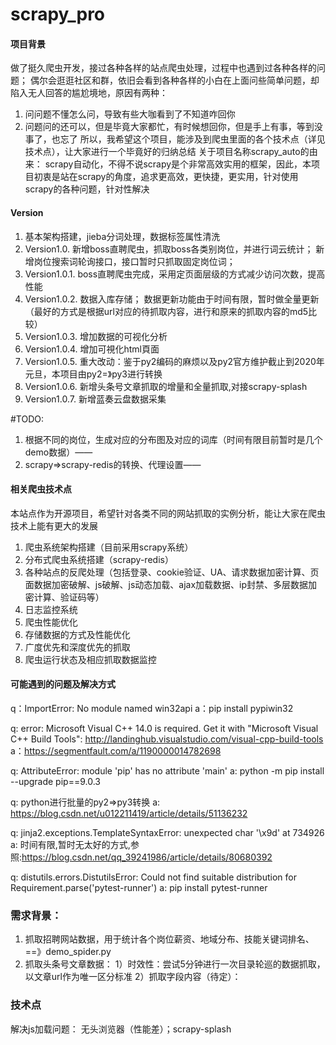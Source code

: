 # scrapy_pro

#### 项目背景   
做了挺久爬虫开发，接过各种各样的站点爬虫处理，过程中也遇到过各种各样的问题；
偶尔会逛逛社区和群，依旧会看到各种各样的小白在上面问些简单问题，却陷入无人回答的尴尬境地，原因有两种：
1. 问问题不懂怎么问，导致有些大咖看到了不知道咋回你
2. 问题问的还可以，但是毕竟大家都忙，有时候想回你，但是手上有事，等到没事了，也忘了
所以，我希望这个项目，能涉及到爬虫里面的各个技术点（详见技术点），让大家进行一个毕竟好的归纳总结
关于项目名称scrapy_auto的由来：
scrapy自动化，不得不说scrapy是个非常高效实用的框架，因此，本项目初衷是站在scrapy的角度，追求更高效，更快捷，更实用，针对使用scrapy的各种问题，针对性解决

#### Version
1. 基本架构搭建，jieba分词处理，数据标签属性清洗 
2. Version1.0. 
新增boss直聘爬虫，抓取boss各类别岗位，并进行词云统计；
新增岗位搜索词轮询接口，接口暂时只抓取固定岗位词；
3. Version1.0.1. 
boss直聘爬虫完成，采用定页面层级的方式减少访问次数，提高性能
4. Version1.0.2. 
数据入库存储；
数据更新功能由于时间有限，暂时做全量更新（最好的方式是根据url对应的待抓取内容，进行和原来的抓取内容的md5比较）
5. Version1.0.3. 
增加数据的可视化分析
6. Version1.0.4. 
增加可視化html頁面
7. Version1.0.5. 
重大改动：鉴于py2编码的麻烦以及py2官方维护截止到2020年元旦，本项目由py2=》py3进行转换
8. Version1.0.6. 
新增头条号文章抓取的增量和全量抓取,对接scrapy-splash
9. Version1.0.7. 
新增蓝奏云盘数据采集

#TODO:
1. 根据不同的岗位，生成对应的分布图及对应的词库（时间有限目前暂时是几个demo数据）——
2. scrapy=>scrapy-redis的转换、代理设置——

#### 相关爬虫技术点
本站点作为开源项目，希望针对各类不同的网站抓取的实例分析，能让大家在爬虫技术上能有更大的发展
1. 爬虫系统架构搭建（目前采用scrapy系统）
2. 分布式爬虫系统搭建（scrapy-redis）
3. 各种站点的反爬处理（包括登录、cookie验证、UA、请求数据加密计算、页面数据加密破解、js破解、js动态加载、ajax加载数据、ip封禁、多层数据加密计算、验证码等）
4. 日志监控系统
5. 爬虫性能优化
6. 存储数据的方式及性能优化
7. 广度优先和深度优先的抓取
8. 爬虫运行状态及相应抓取数据监控

#### 可能遇到的问题及解决方式

q：ImportError: No module named win32api
a：pip install pypiwin32

q: error: Microsoft Visual C++ 14.0 is required. Get it with "Microsoft Visual C++ Build Tools": http://landinghub.visualstudio.com/visual-cpp-build-tools
a：https://segmentfault.com/a/1190000014782698

q: AttributeError: module 'pip' has no attribute 'main'
a: python -m pip install --upgrade pip==9.0.3

q: python进行批量的py2=>py3转换
a: https://blog.csdn.net/u012211419/article/details/51136232

q: jinja2.exceptions.TemplateSyntaxError: unexpected char '\x9d' at 734926
a: 时间有限,暂时无太好的方式,参照:https://blog.csdn.net/qq_39241986/article/details/80680392

q: distutils.errors.DistutilsError: Could not find suitable distribution for Requirement.parse('pytest-runner')
a: pip install pytest-runner

### 需求背景： 
1. 抓取招聘网站数据，用于统计各个岗位薪资、地域分布、技能关键词排名、==》demo_spider.py
2. 抓取头条号文章数据：
    1）时效性：尝试5分钟进行一次目录轮巡的数据抓取，以文章url作为唯一区分标准
    2）抓取字段内容（待定）：

### 技术点
解决js加载问题：
无头浏览器（性能差）；scrapy-splash




